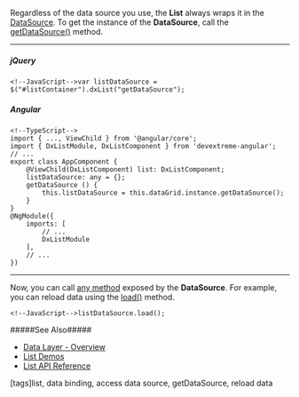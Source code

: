 Regardless of the data source you use, the **List** always wraps it in the [DataSource](/api-reference/30%20Data%20Layer/DataSource '/Documentation/ApiReference/Data_Layer/DataSource/'). To get the instance of the **DataSource**, call the [getDataSource()](/api-reference/10%20UI%20Widgets/DataHelperMixin/3%20Methods/getDataSource().md '/Documentation/ApiReference/UI_Widgets/dxList/Methods/#getDataSource') method.

---
##### jQuery

    <!--JavaScript-->var listDataSource = $("#listContainer").dxList("getDataSource");

##### Angular

    <!--TypeScript-->
    import { ..., ViewChild } from '@angular/core';
    import { DxListModule, DxListComponent } from 'devextreme-angular';
    // ...
    export class AppComponent {
        @ViewChild(DxListComponent) list: DxListComponent;
        listDataSource: any = {};
        getDataSource () {
            this.listDataSource = this.dataGrid.instance.getDataSource();
        }
    }
    @NgModule({
        imports: [
            // ...
            DxListModule
        ],
        // ...
    })
    
---

Now, you can call [any method](/api-reference/30%20Data%20Layer/DataSource/3%20Methods '/Documentation/ApiReference/Data_Layer/DataSource/Methods/') exposed by the **DataSource**. For example, you can reload data using the [load()](/api-reference/30%20Data%20Layer/DataSource/3%20Methods/load().md '/Documentation/ApiReference/Data_Layer/DataSource/Methods/#load') method.

    <!--JavaScript-->listDataSource.load();

#####See Also#####
- [Data Layer - Overview](/concepts/30%20Data%20Layer/5%20Data%20Layer '/Documentation/Guide/Data_Layer/Data_Layer/')
- [List Demos](https://js.devexpress.com/Demos/WidgetsGallery/Demo/List/ListEditingAndAPI/jQuery/Light)
- [List API Reference](/api-reference/10%20UI%20Widgets/dxList '/Documentation/ApiReference/UI_Widgets/dxList/')

[tags]list, data binding, access data source, getDataSource, reload data
